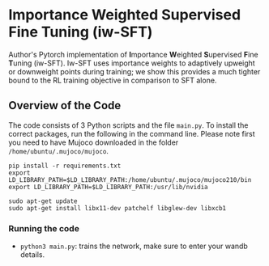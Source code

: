 # Importance Weighted Supervised Fine Tuning (iw-SFT)

Author's Pytorch implementation of **I**mportance **W**eighted **S**upervised **F**ine **T**uning (iw-SFT). Iw-SFT uses importance weights to adaptively upweight or downweight points during training; we show this provides a much tighter bound to the RL training objective in comparison to SFT alone.


## Overview of the Code
The code consists of 3 Python scripts and the file `main.py`. To install the correct packages, run the following in the command line. Please note first you need to have Mujoco downloaded in the folder `/home/ubuntu/.mujoco/mujoco`.
~~~
pip install -r requirements.txt
export LD_LIBRARY_PATH=$LD_LIBRARY_PATH:/home/ubuntu/.mujoco/mujoco210/bin
export LD_LIBRARY_PATH=$LD_LIBRARY_PATH:/usr/lib/nvidia

sudo apt-get update
sudo apt-get install libx11-dev patchelf libglew-dev libxcb1
~~~


### Running the code
- `python3 main.py`: trains the network, make sure to enter your wandb details.
